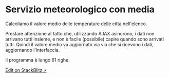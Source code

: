 # Servizio meteorologico con media

Calcoliamo il valore medio delle temperature delle città nell'elenco.

Prestare attenzione al fatto che, utilizzando AJAX asincrono, i dati non arrivano tutti insieme, e non è facile (possibile) capire quando sono arrivati tutti. Quindi il valore medio va aggiornato via via che si ricevono i dati, aggiornando l'interfaccia.

Il programma è lungo 61 righe.

[Edit on StackBlitz ⚡️](https://stackblitz.com/edit/js-sswtemp)

